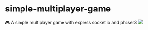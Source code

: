 # simple-multiplayer-game
🎮 A simple multiplayer game with express socket.io and phaser3
![](https://komarev.com/ghpvc/?username=pablobion-simple-multiplayer-game&label=views)
